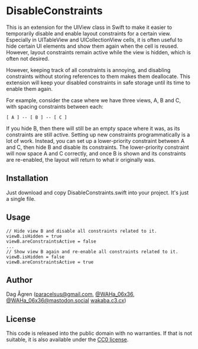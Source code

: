 # DisableConstraints #

This is an extension for the UIView class in Swift to make it easier to temporarily
disable and enable layout constraints for a certain view. Especially in UITableView and
UICollectionView cells, it is often useful to hide certain UI elements and show them
again when the cell is reused. However, layout constraints remain active while the
view is hidden, which is often not desired.

However, keeping track of all constraints is annoying, and disabling constraints without
storing references to them makes them deallocate. This extension will keep your disabled
constraints in safe storage until its time to enable them again.

For example, consider the case where we have three views, A, B and C, with spacing
constraints between each:

    [ A ] -- [ B ] -- [ C ]

If you hide B, then there will still be an empty space where it was, as its constraints
are still active. Setting up new constraints programmatically is a lot of work. Instead,
you can set up a lower-priority constraint between A and C, then hide B and disable its
constraints. The lower-priority constraint will now space A and C correctly, and once B
is shown and its constraints are re-enabled, the layout will return to what ir
originally was.

## Installation ##

Just download and copy DisableConstraints.swift into your project. It's just a single file.

## Usage ##

	// Hide view B and disable all constraints related to it.
	viewB.isHidden = true
	viewB.areConstraintsActive = false
	...
	// Show view B again and re-enable all constraints related to it.
	viewB.isHidden = false
	viewB.areConstraintsActive = true

## Author ##

Dag Ågren ([paracelsus@gmail.com](mailto:paracelsus@gmail.com),
[@WAHa_06x36](https://twitter.com/WAHa_06x36),
[@WAHa_06x36@mastodon.social](https://mastodon.social/@WAHa_06x36)
[wakaba.c3.cx](http://wakaba.c3.cx/))

## License ##

This code is released into the public domain with no warranties. If that
is not suitable, it is also available under the
[CC0 license](http://creativecommons.org/publicdomain/zero/1.0/).
